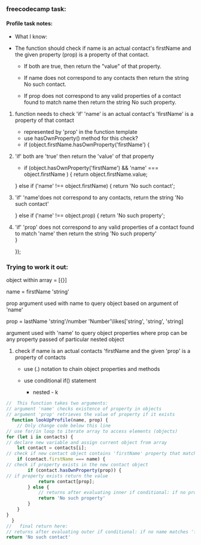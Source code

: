 ### freecodecamp task:
#### Profile task notes:

- What I know:

* The function should check if name is an actual contact's firstName and the given property (prop) is a property of that contact.
	
	- If both are true, then return the "value" of that property.

	- If name does not correspond to any contacts then return the string No such contact.

	- If prop does not correspond to any valid properties of a contact found to match name then return the string No such property.


 
1. function needs to check 'if' 'name' is an actual contact's 'firstName' is a property of that contact 
	- represented by 'prop' in the function template
	- use hasOwnProperty() method for this check?
	- if (object.firstName.hasOwnProperty('firstName') {

2. 'if' both are 'true' then return the 'value' of that property
	- if (object.hasOwnProperty('firstName') && 'name' === object.firstName ) {
		return object.firstName.value;
	
	} else if ('name' !== object.firstName) {
		return 'No such contact';
3. 'if' 'name'does not correspond to any contacts, return the string 'No such contact'
	
	} else if ('name' !== object.prop) {
		return 'No such property';

4. 'if' 'prop' does not correspond to any valid properties of a contact found to match 'name' then return the string 'No such property'		
	}

	});

### Trying to work it out:

object within array = [{}]

name = firstName 'string'

prop argument used with name to query object based on argument of 'name'

prop = lastName 'string'/number 'Number'\likes['string', 'string', 'string]

 argument used with 'name' to query object properties where prop can be any property passed of particular nested object

1. check if name is an actual contacts 'firstName and the given 'prop' is a property of contacts

	- use (.) notation to chain object properties and methods

	- use conditional if() statement
        - nested - k

```Javascript
//  This function takes two arguments: 
// argument 'name' checks existence of property in objects
// argument 'prop' retrieves the value of property if it exists
  function lookUpProfile(name, prop) {
	// Only change code below this line
// use for/in loop to iterate array to access elements (objects)
for (let i in contacts) {
// declare new variable and assign current object from array
	let contact = contacts[i];
// check if new contact object contains 'firstName' property that matches 'name' argument
	if (contact.firstName === name) {
// check if property exists in the new contact object
		if (contact.hasOwnProperty(prop)) {
// if property exists return the value
			return contact[prop];
		} else {
            // returns after evaluating inner if conditional: if no property matches 
			return 'No such property'
		}
	}
}
  }
//   final return here:
// returns after evaluating outer if conditional: if no name matches 'firstName'
return 'No such contact'
```